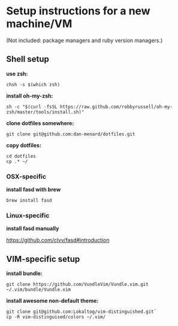 # Setup instructions for a new machine/VM

(Not included: package managers and ruby version managers.)

## Shell setup

**use zsh:**

`chsh -s $(which zsh)`

**install oh-my-zsh:**

`sh -c "$(curl -fsSL https://raw.github.com/robbyrussell/oh-my-zsh/master/tools/install.sh)"`

**clone dotfiles somewhere:**

`git clone git@github.com:dan-menard/dotfiles.git`

**copy dotfiles:**

```
cd dotfiles
cp .* ~/
```

### OSX-specific ###

**install fasd with brew**

`brew install fasd`

### Linux-specific ###

**install fasd manually**

https://github.com/clvv/fasd#introduction

## VIM-specific setup

**install bundle:**

`git clone https://github.com/VundleVim/Vundle.vim.git ~/.vim/bundle/Vundle.vim`

**install awesome non-default theme:**

```
git clone git@github.com:Lokaltog/vim-distinguished.git`
cp -R vim-distinguised/colors ~/.vim/
```
